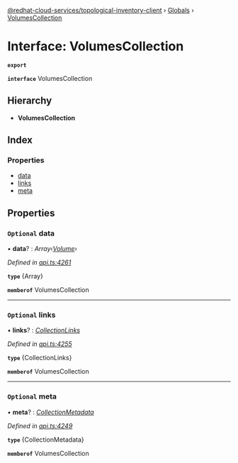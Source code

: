 [@redhat-cloud-services/topological-inventory-client](../README.md) › [Globals](../globals.md) › [VolumesCollection](volumescollection.md)

# Interface: VolumesCollection

**`export`** 

**`interface`** VolumesCollection

## Hierarchy

* **VolumesCollection**

## Index

### Properties

* [data](volumescollection.md#optional-data)
* [links](volumescollection.md#optional-links)
* [meta](volumescollection.md#optional-meta)

## Properties

### `Optional` data

• **data**? : *Array‹[Volume](volume.md)›*

*Defined in [api.ts:4261](https://github.com/RedHatInsights/javascript-clients/blob/master/packages/topological-inventory/api.ts#L4261)*

**`type`** {Array<Volume>}

**`memberof`** VolumesCollection

___

### `Optional` links

• **links**? : *[CollectionLinks](collectionlinks.md)*

*Defined in [api.ts:4255](https://github.com/RedHatInsights/javascript-clients/blob/master/packages/topological-inventory/api.ts#L4255)*

**`type`** {CollectionLinks}

**`memberof`** VolumesCollection

___

### `Optional` meta

• **meta**? : *[CollectionMetadata](collectionmetadata.md)*

*Defined in [api.ts:4249](https://github.com/RedHatInsights/javascript-clients/blob/master/packages/topological-inventory/api.ts#L4249)*

**`type`** {CollectionMetadata}

**`memberof`** VolumesCollection
